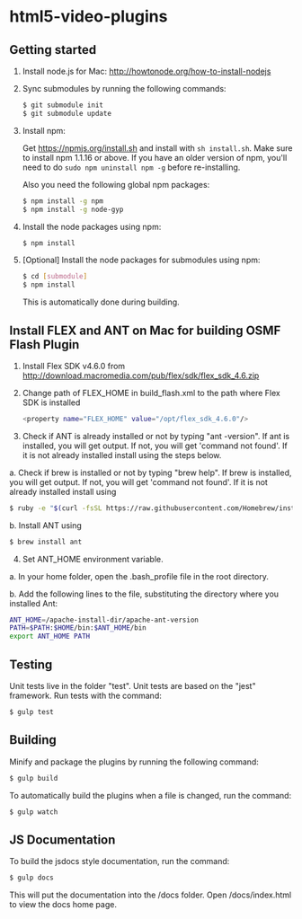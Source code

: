# html5-video-plugins

## Getting started

1. Install node.js for Mac: http://howtonode.org/how-to-install-nodejs

2. Sync submodules by running the following commands:
   ```bash
   $ git submodule init
   $ git submodule update
   ```
   
3. Install npm:

   Get https://npmjs.org/install.sh and install with `sh install.sh`. Make sure to install npm 1.1.16 or
   above. If you have an older version of npm, you'll need to do `sudo npm uninstall npm -g` before
   re-installing.

   Also you need the following global npm packages:
   ```bash
   $ npm install -g npm
   $ npm install -g node-gyp
   ```

4. Install the node packages using npm:
   ```bash
   $ npm install
   ```

5. [Optional] Install the node packages for submodules using npm:
   ```bash
   $ cd [submodule]
   $ npm install
   ```
   This is automatically done during building.

## Install FLEX and ANT on Mac for building OSMF Flash Plugin

1. Install Flex SDK v4.6.0 from http://download.macromedia.com/pub/flex/sdk/flex_sdk_4.6.zip

2. Change path of FLEX_HOME in build_flash.xml to the path where Flex SDK is installed
   ```bash
   <property name="FLEX_HOME" value="/opt/flex_sdk_4.6.0"/>
   ```
 
3. Check if ANT is already installed or not by typing "ant -version". If ant is installed, you will get output. If not, you 
   will get 'command not found'. If it is not already installed install using the steps below.

a. Check if brew is installed or not by typing "brew help". If brew is installed, you will get output. If not, you will get 
   'command not found'. If it is not already installed install using
   ```bash
   $ ruby -e "$(curl -fsSL https://raw.githubusercontent.com/Homebrew/install/master/install)"
   ```

b. Install ANT using
   ```bash
   $ brew install ant
   ```  

4. Set ANT_HOME environment variable. 

a. In your home folder, open the .bash_profile file in the root directory.

b. Add the following lines to the file, substituting the directory where you installed Ant:
   ```bash
   ANT_HOME=/apache-install-dir/apache-ant-version
   PATH=$PATH:$HOME/bin:$ANT_HOME/bin
   export ANT_HOME PATH
   ```  

## Testing

Unit tests live in the folder "test".  Unit tests are based on the "jest" framework.
Run tests with the command:
```bash
$ gulp test
```

## Building

Minify and package the plugins by running the following command:
```bash
$ gulp build
```

To automatically build the plugins when a file is changed, run the command:
```bash
$ gulp watch
```

## JS Documentation

To build the jsdocs style documentation, run the command:
```bash
$ gulp docs
```
This will put the documentation into the /docs folder.
Open /docs/index.html to view the docs home page.
